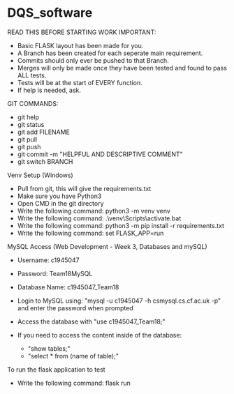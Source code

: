 # DQS_software
READ THIS BEFORE STARTING WORK
IMPORTANT:

- Basic FLASK layout has been made for you.
- A Branch has been created for each seperate main requirement.
- Commits should only ever be pushed to that Branch.
- Merges will only be made once they have been tested and found to pass ALL tests.
- Tests will be at the start of EVERY function.
- If help is needed, ask.

GIT COMMANDS:
- git help
- git status
- git add FILENAME
- git pull
- git push
- git commit -m "HELPFUL AND DESCRIPTIVE COMMENT"
- git switch BRANCH

Venv Setup (Windows)
- Pull from git, this will give the requirements.txt
- Make sure you have Python3
- Open CMD in the git directory
- Write the following command: python3 -m venv venv
- Write the following command: .\venv\Scripts\activate.bat
- Write the following command: python3 -m pip install -r requirements.txt
- Write the following command: set FLASK_APP=run

MySQL Access (Web Development - Week 3, Databases and mySQL)
- Username: c1945047
- Password: Team18MySQL
- Database Name: c1945047_Team18

- Login to MySQL using: "mysql -u c1945047 -h csmysql.cs.cf.ac.uk -p" and enter the password when prompted
- Access the database with "use c1945047_Team18;"
- If you need to access the content inside of the database:
	- "show tables;"
	- "select * from (name of table);"

To run the flask application to test
- Write the following command: flask run
